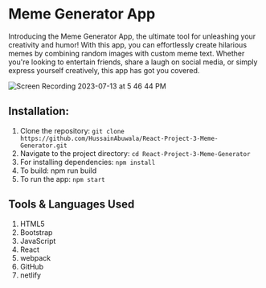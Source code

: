 # Meme Generator App

Introducing the Meme Generator App, the ultimate tool for unleashing your creativity and humor! With this app, you can effortlessly create hilarious memes by combining random images with custom meme text. Whether you're looking to entertain friends, share a laugh on social media, or simply express yourself creatively, this app has got you covered.

![Screen Recording 2023-07-13 at 5 46 44 PM](https://github.com/HussainAbuwala/React-Project-3-Meme-Generator/assets/77569166/2ccaa169-a4e8-42d0-9abd-f888d7949b78)


## Installation:

1. Clone the repository: `git clone https://github.com/HussainAbuwala/React-Project-3-Meme-Generator.git`
2. Navigate to the project directory: `cd React-Project-3-Meme-Generator`
3. For installing dependencies: `npm install`
4. To build: npm run build
5. To run the app: `npm start`

## Tools & Languages Used

1. HTML5
2. Bootstrap
3. JavaScript
4. React
5. webpack
6. GitHub
7. netlify
